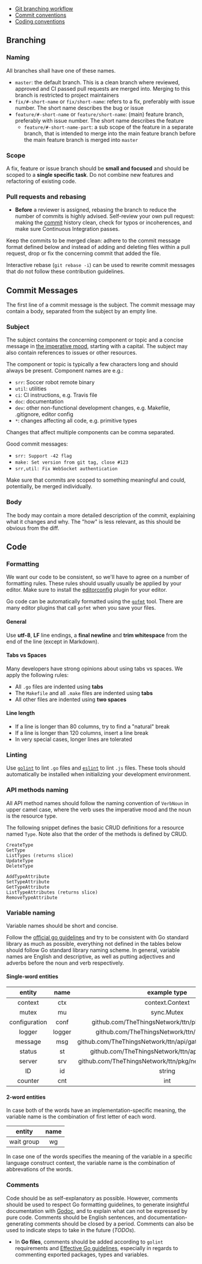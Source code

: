 + [Git branching workflow](#branching)
+ [Commit conventions](#commit)
+ [Coding conventions](#code)

## <a name="branching"></a>Branching

### Naming

All branches shall have one of these names.

- `master`: the default branch. This is a clean branch where reviewed, approved and CI passed pull requests are merged into. Merging to this branch is restricted to project maintainers
- `fix/#-short-name` or `fix/short-name`: refers to a fix, preferably with issue number. The short name describes the bug or issue
- `feature/#-short-name` or `feature/short-name`: (main) feature branch, preferably with issue number. The short name describes the feature
  - `feature/#-short-name-part`: a sub scope of the feature in a separate branch, that is intended to merge into the main feature branch before the main feature branch is merged into `master`

### Scope

A fix, feature or issue branch should be **small and focused** and should be scoped to a **single specific task**. Do not combine new features and refactoring of existing code.

### Pull requests and rebasing

+ **Before** a reviewer is assigned, rebasing the branch to reduce the number of commits is highly advised. Self-review your own pull request: making the [commit](#commit) history clean, check for typos or incoherences, and make sure Continuous Integration passes.

Keep the commits to be merged clean: adhere to the commit message format defined below and instead of adding and deleting files within a pull request, drop or fix the concerning commit that added the file.

Interactive rebase (`git rebase -i`) can be used to rewrite commit messages that do not follow these contribution guidelines.

## <a name="commit"></a>Commit Messages

The first line of a commit message is the subject. The commit message may contain a body, separated from the subject by an empty line.

### Subject

The subject contains the concerning component or topic and a concise message in [the imperative mood](https://chris.beams.io/posts/git-commit/#imperative), starting with a capital. The subject may also contain references to issues or other resources.

The component or topic is typically a few characters long and should always be present. Component names are e.g.:

- `srr`: Soccer robot remote binary
- `util`: utilities
- `ci`: CI instructions, e.g. Travis file
- `doc`: documentation
- `dev`: other non-functional development changes, e.g. Makefile, .gitignore, editor config
- `*`: changes affecting all code, e.g. primitive types

Changes that affect multiple components can be comma separated.

Good commit messages:
- `srr: Support -42 flag`
- `make: Set version from git tag, close #123`
- `srr,util: Fix WebSocket authentication`

Make sure that commits are scoped to something meaningful and could, potentially, be merged individually.

### Body

The body may contain a more detailed description of the commit, explaining what it changes and why. The "how" is less relevant, as this should be obvious from the diff.

## <a name="code"></a>Code

### Formatting

We want our code to be consistent, so we'll have to agree on a number of formatting rules. These rules should usually usually be applied by your editor. Make sure to install the [editorconfig](https://editorconfig.org) plugin for your editor.

Go code can be automatically formatted using the [`gofmt`](https://golang.org/cmd/gofmt/) tool. There are many editor plugins that call `gofmt` when you save your files.

#### General

Use **utf-8**, **LF** line endings, a **final newline** and **trim whitespace** from the end of the line (except in Markdown).

#### Tabs vs Spaces

Many developers have strong opinions about using tabs vs spaces. We apply the following rules:

- All `.go` files are indented using **tabs**
- The `Makefile` and all `.make` files are indented using **tabs**
- All other files are indented using **two spaces**

#### Line length

- If a line is longer than 80 columns, try to find a "natural" break
- If a line is longer than 120 columns, insert a line break
- In very special cases, longer lines are tolerated

### Linting

Use [`golint`](github.com/golang/lint/golint) to lint `.go` files and [`eslint`](https://eslint.org) to lint `.js` files. These tools should automatically be installed when initializing your development environment.

### API methods naming

All API method names should follow the naming convention of `VerbNoun` in upper camel case, where the verb uses the imperative mood and the noun is the resource type.

The following snippet defines the basic CRUD definitions for a resource named `Type`.
Note also that the order of the methods is defined by CRUD.

```
CreateType
GetType
ListTypes (returns slice)
UpdateType
DeleteType

AddTypeAttribute
SetTypeAttribute
GetTypeAttribute
ListTypeAttributes (returns slice)
RemoveTypeAttribute
```

### Variable naming

Variable names should be short and concise.

Follow the [official go guidelines](https://github.com/golang/go/wiki/CodeReviewComments#variable-names) and try to be consistent with Go standard library as much as possible, everything not defined in the tables below should follow Go standard library naming scheme. In general, variable names are English and descriptive, as well as putting adjectives and adverbs before the noun and verb respectively.

#### Single-word entities

| entity               | name    | example type                                                  |
| :------------------: | :-----: | :-----------------------------------------------------------: |
| context              | ctx     | context.Context                                               |
| mutex                | mu      | sync.Mutex                                                    |
| configuration        | conf    | github.com/TheThingsNetwork/ttn/pkg/config.Config             |
| logger               | logger  | github.com/TheThingsNetwork/ttn/pkg/log.Logger                |
| message              | msg     | github.com/TheThingsNetwork/ttn/api/gateway.UplinkMessage     |
| status               | st      | github.com/TheThingsNetwork/ttn/api/gateway.Status            |
| server               | srv     | github.com/TheThingsNetwork/ttn/pkg/network-server.Server     |
| ID                   | id      | string                                                        |
| counter              | cnt     | int                                                           |

#### 2-word entities

In case both of the words have an implementation-specific meaning, the variable name is the combination of first letter of each word.

| entity                                                  | name    |
| :-----------------------------------------------------: | :-----: |
| wait group                                              | wg      |

In case one of the words specifies the meaning of the variable in a specific language construct context, the variable name is the combination of abbrevations of the words. 

### Comments

Code should be as self-explanatory as possible. However, comments should be used to respect Go formatting guidelines, to generate insightful documentation with [Godoc](https://godoc.org/github.com/TheThingsNetwork/ttn), and to explain what can not be expressed by pure code. Comments should be English sentences, and documentation-generating comments should be closed by a period. Comments can also be used to indicate steps to take in the future (*TODOs*).

+ In **Go files**, comments should be added according to `golint` requirements and [Effective Go guidelines](https://golang.org/doc/effective_go.html#commentary), especially in regards to commenting exported packages, types and variables.

